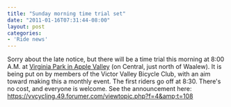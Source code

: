 ```yaml
---
title: "Sunday morning time trial set"
date: "2011-01-16T07:31:44-08:00"
layout: post
categories:
- 'Ride news'
---
```


Sorry about the late notice, but there will be a time trial this morning at 8:00 A.M. at [Virginia Park in Apple Valley](https://www.google.com/maps?hl=en&safe=off&client=safari&ie=UTF8&q=Apple+Valley,+ca,+virginia+park&fb=1&gl=us&hq=Apple+Valley,+ca,+virginia+park&hnear=Apple+Valley,+ca,+virginia+park&cid=0,0,394579127947843462&t=h&z=16&iwloc=A) (on Central, just north of Waalew). It is being put on by members of the Victor Valley Bicycle Club, with an aim toward making this a monthly event. The first riders go off at 8:30. There's no cost, and everyone is welcome. See the announcement here: https://vvcycling.49.forumer.com/viewtopic.php?f=4&amp;t=108
